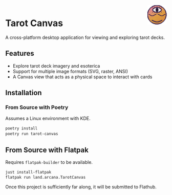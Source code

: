 <img src="./packaging/icon.png"  align="right" height="60" />

# Tarot Canvas

A cross-platform desktop application for viewing and exploring tarot decks.

## Features

- Explore tarot deck imagery and esoterica
- Support for multiple image formats (SVG, raster, ANSI)
- A Canvas view that acts as a physical space to interact with cards

## Installation

### From Source with Poetry

Assumes a Linux environment with KDE.

```bash
poetry install
poetry run tarot-canvas
```

## From Source with Flatpak

Requires `flatpak-builder` to be available.

```
just install-flatpak
flatpak run land.arcana.TarotCanvas
```

Once this project is sufficiently far along, it will be submitted to Flathub.
